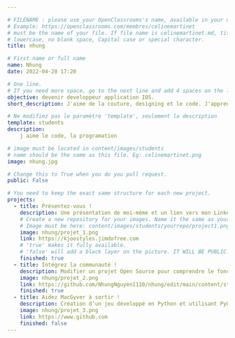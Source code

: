 ```yaml
---

# FILENAME : please use your OpenClassrooms's name, available in your url.
# Example: https://openclassrooms.com/membres/celinemartinet
# must be the name of your file. If file name is celinemartinet.md, title is celinemartinet.
# lowercase, no blank space, Capital case or special character.
title: nhung

# First name or full name
name: Nhung
date: 2022-04-28 17:20

# One line.
# If you need more space, go to the next line and add 4 spaces on the left, as in 'description'.
objective: devenir developpeur application IOS.
short_description: J'aime de la couture, designing et le code. J'apprends à coder pour la passion.

# Ne modifiez pas le paramètre 'template', seulement la description
template: students
description:
    j aime le code, la programation

# image must be located in content/images/students
# name should be the same as this file. Eg: celinemartinet.png
image: nhung.jpg

# Change this to True when you do you pull request.
public: False

# You need to keep the exact same structure for each new project.
projects:
  - title: Présentez-vous !
    description: Une présentation de moi-même et un lien vers mon LinkedIn.
    # Create a new repository for your images. Name it the same as your nickname and profile picture.
    # Image must be here: content/images/students/yourrepo/project1.png
    image: nhung/projet_1.png
    link: https://kjoostyles.jimdofree.com
    # 'true' makes it fully available.
    # 'false' will add a black layer on the picture. IT WILL BE PUBLIC!
    finished: true
  - title: Intégrez la communauté !
    description: Modifier un projet Open Source pour comprendre le fonctionnement de Git, de Github et des pull requests. 
    image: nhung/projet_2.png
    link: https://github.com/NhungNguyen1110/nhung/edit/main/content/students/nhung.md
    finished: true
  - title: Aidez MacGyver à sortir !
    description: Création d’un jeu développé en Python et utilisant PyGame.
    image: nhung/projet_3.png
    link: https://www.github.com
    finished: false
---
```

